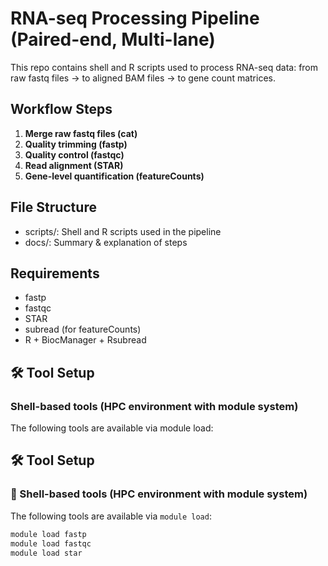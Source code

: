 # RNA-seq Processing Pipeline (Paired-end, Multi-lane)

This repo contains shell and R scripts used to process RNA-seq data:
from raw fastq files → to aligned BAM files → to gene count matrices.

## Workflow Steps

1. **Merge raw fastq files (cat)**
2. **Quality trimming (fastp)**
3. **Quality control (fastqc)**
4. **Read alignment (STAR)**
5. **Gene-level quantification (featureCounts)**

## File Structure

- scripts/: Shell and R scripts used in the pipeline
- docs/: Summary & explanation of steps

## Requirements

- fastp
- fastqc
- STAR
- subread (for featureCounts)
- R + BiocManager + Rsubread

## 🛠️ Tool Setup

### Shell-based tools (HPC environment with module system)

The following tools are available via module load:

## 🛠️ Tool Setup

### 🔧 Shell-based tools (HPC environment with module system)

The following tools are available via `module load`:

```bash
module load fastp
module load fastqc
module load star

